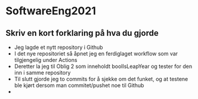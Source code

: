 # SoftwareEng2021

Skriv en kort forklaring på hva du gjorde
---
* Jeg lagde et nytt repository i Github
* I det nye repositoriet så åpnet jeg en ferdiglaget workflow som var tilgjengelig under Actions
* Deretter la jeg til Oblig 2 som inneholdt boolIsLeapYear og tester for den inn i samme repository
* Til slutt gjorde jeg to commits for å sjekke om det funket, og at testene ble kjørt dersom man commitet/pushet noe til Github
* 
